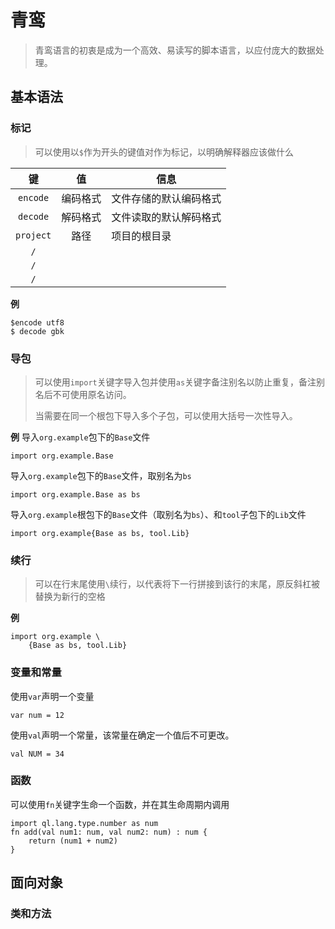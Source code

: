 # 青鸾

> 青鸾语言的初衷是成为一个高效、易读写的脚本语言，以应付庞大的数据处理。

## 基本语法

### 标记

> 可以使用以`$`作为开头的键值对作为标记，以明确解释器应该做什么

|     键     |  值   | 信息          |
|:---------:|:----:|-------------|
| `encode`  | 编码格式 | 文件存储的默认编码格式 |
| `decode`  | 解码格式 | 文件读取的默认解码格式 |
| `project` |  路径  | 项目的根目录      |
|    `/`    |      |             |
|    `/`    |      |             |
|    `/`    |      |             |

**例**

```ql
$encode utf8
$ decode gbk
```

### 导包

> 可以使用`import`关键字导入包并使用`as`关键字备注别名以防止重复，备注别名后不可使用原名访问。
>
> 当需要在同一个根包下导入多个子包，可以使用大括号一次性导入。

**例**
导入`org.example`包下的`Base`文件

```ql
import org.example.Base
```

导入`org.example`包下的`Base`文件，取别名为`bs`

```ql
import org.example.Base as bs
```

导入`org.example`根包下的`Base`文件（取别名为`bs`）、和`tool`子包下的`Lib`文件

```ql
import org.example{Base as bs, tool.Lib}
```

### 续行

> 可以在行末尾使用`\`续行，以代表将下一行拼接到该行的末尾，原反斜杠被替换为新行的空格

**例**

```ql
import org.example \
	{Base as bs, tool.Lib}
```

### 变量和常量

使用`var`声明一个变量

```ql
var num = 12
```

使用`val`声明一个常量，该常量在确定一个值后不可更改。

```ql
val NUM = 34
```

### 函数

可以使用`fn`关键字生命一个函数，并在其生命周期内调用

```ql
import ql.lang.type.number as num
fn add(val num1: num, val num2: num) : num {
	return (num1 + num2)
}
```

## 面向对象

### 类和方法

